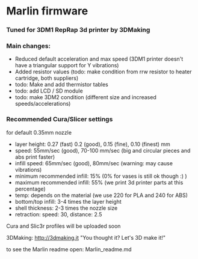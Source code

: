 # Marlin firmware
### Tuned for 3DM1 RepRap 3d printer by 3DMaking


### Main changes:

- Reduced default acceleration and max speed (3DM1 printer doesn't have a triangular support for Y vibrations)
- Added resistor values (todo: make condition from rrw resistor to heater cartridge, both suppliers)
- todo: Make and add thermistor tables
- todo: add LCD / SD module
- todo: make 3DM2 condition (different size and increased speeds/accelerations)

### Recommended Cura/Slicer settings

for default 0.35mm nozzle

- layer height: 0.27 (fast) 0.2 (good), 0.15 (fine),  0.10 (finest) mm
- speed: 55mm/sec (good), 70-100 mm/sec (big and circular pieces and abs print faster)
- infill speed: 65mm/sec (good), 80mm/sec (warning: may cause vibrations)
- minimum recommended infill: 15% (0% for vases is still ok though :) )
- maximum recommended infill: 55% (we print 3d printer parts at this percentage)
- temp: depends on the material (we use 220 for PLA and 240 for ABS)
- bottom/top infill: 3-4 times the layer height
- shell thickness: 2-3 times the nozzle size
- retraction: speed: 30, distance: 2.5


Cura and Slic3r profiles will be uploaded soon



3DMaking: <http://3dmaking.it>
"You thought it? Let's 3D make it!"


to see the Marlin readme open: Marlin_readme.md
